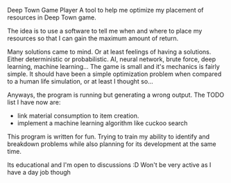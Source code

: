 
Deep Town Game Player
A tool to help me optimize my placement of resources in Deep Town game.

The idea is to use a software to tell me when and where to place my resources so that I can gain the maximum amount of return.

Many solutions came to mind. Or at least feelings of having a solutions. Either deterministic or probabilistic. AI, neural network, brute force, deep learning, machine learning... The game is small and it's mechanics is fairly simple. It should have been a simple optimization problem when compared to a human life simulation, or at least I thought so...

Anyways, the program is running but generating a wrong output. The TODO list I have now are:
- link material consumption to item creation.
- implement a machine learning algorithm like cuckoo search

This program is written for fun. Trying to train my ability to identify and breakdown problems while also planning for its development at the same time.

Its educational and I'm open to discussions :D
Won't be very active as I have a day job though